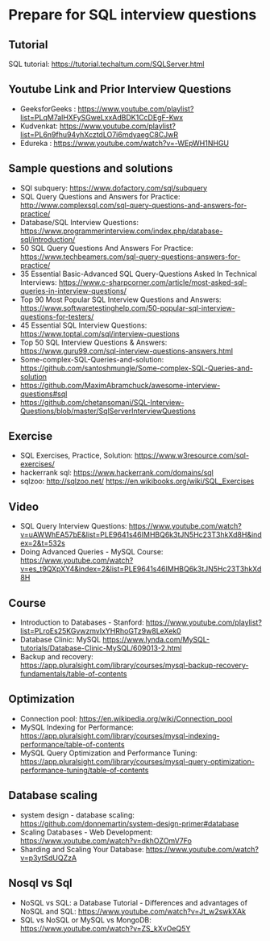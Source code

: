 # Prepare for SQL interview questions

##  Tutorial
SQL tutorial: https://tutorial.techaltum.com/SQLServer.html

## Youtube Link and Prior Interview Questions
* GeeksforGeeks : https://www.youtube.com/playlist?list=PLqM7alHXFySGweLxxAdBDK1CcDEgF-Kwx
* Kudvenkat: https://www.youtube.com/playlist?list=PL6n9fhu94yhXcztdLO7i6mdyaegC8CJwR
* Edureka : https://www.youtube.com/watch?v=-WEpWH1NHGU

## Sample questions and solutions
* SQl subquery: https://www.dofactory.com/sql/subquery
* SQL Query Questions and Answers for Practice: http://www.complexsql.com/sql-query-questions-and-answers-for-practice/
* Database/SQL Interview Questions: https://www.programmerinterview.com/index.php/database-sql/introduction/
* 50 SQL Query Questions And Answers For Practice: https://www.techbeamers.com/sql-query-questions-answers-for-practice/
* 35 Essential Basic-Advanced SQL Query-Questions Asked In Technical Interviews: https://www.c-sharpcorner.com/article/most-asked-sql-queries-in-interview-questions/
* Top 90 Most Popular SQL Interview Questions and Answers:  https://www.softwaretestinghelp.com/50-popular-sql-interview-questions-for-testers/
* 45 Essential SQL Interview Questions: https://www.toptal.com/sql/interview-questions
* Top 50 SQL Interview Questions & Answers: https://www.guru99.com/sql-interview-questions-answers.html
* Some-complex-SQL-Queries-and-solution:  https://github.com/santoshmungle/Some-complex-SQL-Queries-and-solution
* https://github.com/MaximAbramchuck/awesome-interview-questions#sql
* https://github.com/chetansomani/SQL-Interview-Questions/blob/master/SqlServerInterviewQuestions

## Exercise
* SQL Exercises, Practice, Solution:  https://www.w3resource.com/sql-exercises/
* hackerrank sql: https://www.hackerrank.com/domains/sql
* sqlzoo: http://sqlzoo.net/
https://en.wikibooks.org/wiki/SQL_Exercises

## Video

* SQL Query Interview Questions: https://www.youtube.com/watch?v=uAWWhEA57bE&list=PLE9641s46IMHBQ6k3tJN5Hc23T3hkXd8H&index=2&t=532s
* Doing Advanced Queries - MySQL Course: https://www.youtube.com/watch?v=es_t9QXpXY4&index=2&list=PLE9641s46IMHBQ6k3tJN5Hc23T3hkXd8H

## Course
* Introduction to Databases - Stanford: https://www.youtube.com/playlist?list=PLroEs25KGvwzmvIxYHRhoGTz9w8LeXek0
* Database Clinic: MySQL https://www.lynda.com/MySQL-tutorials/Database-Clinic-MySQL/609013-2.html
* Backup and recovery: https://app.pluralsight.com/library/courses/mysql-backup-recovery-fundamentals/table-of-contents
## Optimization
* Connection pool: https://en.wikipedia.org/wiki/Connection_pool
* MySQL Indexing for Performance: https://app.pluralsight.com/library/courses/mysql-indexing-performance/table-of-contents
* MySQL Query Optimization and Performance Tuning: https://app.pluralsight.com/library/courses/mysql-query-optimization-performance-tuning/table-of-contents
## Database scaling
* system design - database scaling: https://github.com/donnemartin/system-design-primer#database
* Scaling Databases - Web Development: https://www.youtube.com/watch?v=dkhOZOmV7Fo
* Sharding and Scaling Your Database: https://www.youtube.com/watch?v=p3ytSdUQZzA

## Nosql vs Sql
* NoSQL vs SQL: a Database Tutorial - Differences and advantages of NoSQL and SQL: https://www.youtube.com/watch?v=Jt_w2swkXAk
* SQL vs NoSQL or MySQL vs MongoDB: https://www.youtube.com/watch?v=ZS_kXvOeQ5Y
